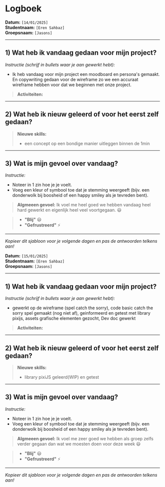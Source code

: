 # Logboek

**Datum:** `[14/01/2025]`  
**Studentnaam:** `[Eren Sahbaz]`  
**Groepsnaam:** `[Jasons]`

---

## 1) Wat heb ik vandaag gedaan voor mijn project?

_Instructie (schrijf in bullets waar je aan gewerkt hebt):_

- Ik heb vandaag voor mijn project een moodboard en persona's gemaakt. En copywriting gedaan voor de wireframe zo we een accuraat wireframe hebben voor dat we beginnen met onze project.

> **Activiteiten:**

---

## 2) Wat heb ik nieuw geleerd of voor het eerst zelf gedaan?

> **Nieuwe skills:**
>
> - een concept op een bondige manier uitleggen binnen de 1min

---

## 3) Wat is mijn gevoel over vandaag?

_Instructie:_

- Noteer in 1 zin hoe je je voelt.
- Voeg een kleur of symbool toe dat je stemming weergeeft (bijv. een donderwolk bij boosheid of een happy smiley als je tevreden bent).

> **Algmeeen gevoel:** Ik voel me heel goed we hebben vandaag heel hard gewerkt en eigenlijk heel veel voortgegaan. :smiley:

> - **"Blij"** :smiley:
> - **"Gefrustreerd"** :zap:

---

_Kopieer dit sjabloon voor je volgende dagen en pas de antwoorden telkens aan!_

**Datum:** `[15/01/2025]`  
**Studentnaam:** `[Eren Sahbaz]`  
**Groepsnaam:** `[Jasons]`

---

## 1) Wat heb ik vandaag gedaan voor mijn project?

_Instructie (schrijf in bullets waar je aan gewerkt hebt):_

- gewerkt op de wireframe (spel catch the sorry), code basic catch the sorry spel gemaakt (nog niet af), geinformeerd en getest met library pixijs, assets grafische elementen gezocht, Dev doc gewerkt

> **Activiteiten:**

---

## 2) Wat heb ik nieuw geleerd of voor het eerst zelf gedaan?

> **Nieuwe skills:**
>
> - library pixiJS geleerd(WIP) en getest

---

## 3) Wat is mijn gevoel over vandaag?

_Instructie:_

- Noteer in 1 zin hoe je je voelt.
- Voeg een kleur of symbool toe dat je stemming weergeeft (bijv. een donderwolk bij boosheid of een happy smiley als je tevreden bent).

> **Algmeeen gevoel:** Ik voel me zeer goed we hebben als groep zelfs verder gegaan dan wat we moesten doen voor deze week :smiley:

> - **"Blij"** :smiley:
> - **"Gefrustreerd"** :zap:

---

_Kopieer dit sjabloon voor je volgende dagen en pas de antwoorden telkens aan!_
